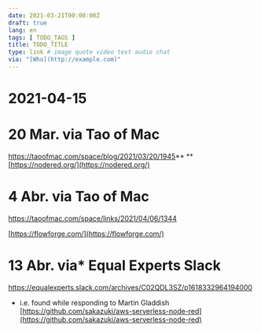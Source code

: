 ```yaml
---
date: 2021-03-21T00:00:00Z
draft: true
lang: en
tags: [ TODO_TAGS ]
title: TODO_TITLE
type: link # image quote video text audio chat
via: "[Who](http://example.com)"
---
```



# 2021-04-15
# 

# 20 Mar. via Tao of Mac
https://taoofmac.com/space/blog/2021/03/20/1945**
**
[https://nodered.org/](https://nodered.org/)

# 4 Abr. via Tao of Mac
https://taoofmac.com/space/links/2021/04/06/1344

[https://flowforge.com/](https://flowforge.com/)

# 13 Abr. via* Equal Experts Slack
https://equalexperts.slack.com/archives/C02QDL3SZ/p1618332964194000

* i.e. found while responding to Martin Gladdish
[https://github.com/sakazuki/aws-serverless-node-red](https://github.com/sakazuki/aws-serverless-node-red)

